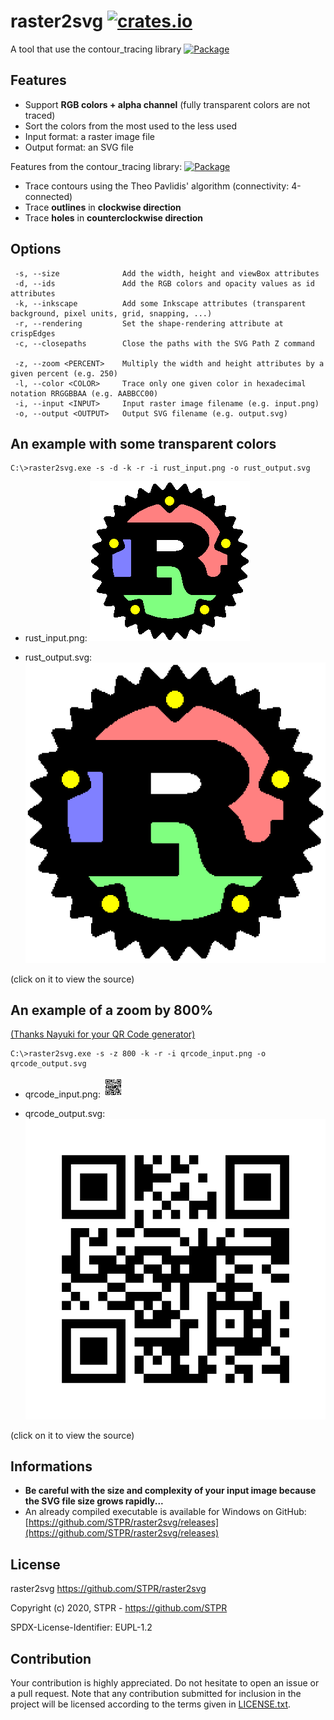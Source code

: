 # raster2svg [![crates.io][cratesio-img]][cratesio-url]

A tool that use the contour_tracing library [![Package][package-img]][package-url]

## Features

- Support **RGB colors + alpha channel** (fully transparent colors are not traced)
- Sort the colors from the most used to the less used
- Input format: a raster image file
- Output format: an SVG file

Features from the contour_tracing library: [![Package][package-img]][package-url]
- Trace contours using the Theo Pavlidis' algorithm (connectivity: 4-connected)
- Trace **outlines** in **clockwise direction**
- Trace **holes** in **counterclockwise direction**

## Options
```
 -s, --size              Add the width, height and viewBox attributes
 -d, --ids               Add the RGB colors and opacity values as id attributes
 -k, --inkscape          Add some Inkscape attributes (transparent background, pixel units, grid, snapping, ...)
 -r, --rendering         Set the shape-rendering attribute at crispEdges
 -c, --closepaths        Close the paths with the SVG Path Z command

 -z, --zoom <PERCENT>    Multiply the width and height attributes by a given percent (e.g. 250)
 -l, --color <COLOR>     Trace only one given color in hexadecimal notation RRGGBBAA (e.g. AABBCC00)
 -i, --input <INPUT>     Input raster image filename (e.g. input.png)
 -o, --output <OUTPUT>   Output SVG filename (e.g. output.svg)
```
## An example with some transparent colors

```
C:\>raster2svg.exe -s -d -k -r -i rust_input.png -o rust_output.svg
```
- rust_input.png: [![rust_input.png][rust-input-img]][rust-input-url]

- rust_output.svg: [![rust_output.svg][rust-output-img]][rust-output-url]

(click on it to view the source)

## An example of a zoom by 800%

[(Thanks Nayuki for your QR Code generator)](https://www.nayuki.io/page/qr-code-generator-library)

```
C:\>raster2svg.exe -s -z 800 -k -r -i qrcode_input.png -o qrcode_output.svg
```
- qrcode_input.png: [![qrcode_input.png][qrcode-input-img]][qrcode-input-url]

- qrcode_output.svg: [![qrcode_output.svg][qrcode-output-img]][qrcode-output-url]

(click on it to view the source)

## Informations

- **Be careful with the size and complexity of your input image because the SVG file size grows rapidly...**
- An already compiled executable is available for Windows on GitHub: [https://github.com/STPR/raster2svg/releases](https://github.com/STPR/raster2svg/releases)

## License

raster2svg
https://github.com/STPR/raster2svg

Copyright (c) 2020, STPR - https://github.com/STPR

SPDX-License-Identifier: EUPL-1.2

## Contribution

Your contribution is highly appreciated. Do not hesitate to open an issue or a
pull request. Note that any contribution submitted for inclusion in the project
will be licensed according to the terms given in [LICENSE.txt](LICENSE.txt).

[cratesio-img]: https://img.shields.io/crates/v/raster2svg.svg
[cratesio-url]: https://crates.io/crates/raster2svg
[package-img]: https://img.shields.io/crates/v/contour_tracing.svg
[package-url]: https://crates.io/crates/contour_tracing
[qrcode-input-img]: https://github.com/STPR/raster2svg/raw/master/example/qrcode_input.png
[qrcode-input-url]: https://github.com/STPR/raster2svg/raw/master/example/qrcode_input.png
[qrcode-output-img]: https://github.com/STPR/raster2svg/raw/master/example/qrcode_output.svg?sanitize=true
[qrcode-output-url]: https://github.com/STPR/raster2svg/raw/master/example/qrcode_output_source.txt
[rust-input-img]: https://github.com/STPR/raster2svg/raw/master/example/rust_input.png
[rust-input-url]: https://github.com/STPR/raster2svg/raw/master/example/rust_input.png
[rust-output-img]: https://github.com/STPR/raster2svg/raw/master/example/rust_output.svg?sanitize=true
[rust-output-url]: https://github.com/STPR/raster2svg/raw/master/example/rust_output_source.txt
